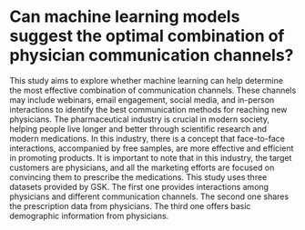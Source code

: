 # Can machine learning models suggest the optimal combination of physician communication channels?
This study aims to explore whether machine learning can help determine the most effective combination of communication channels. These channels may include webinars, email engagement, social media, and in-person interactions to identify the best communication methods for reaching new physicians. 
The pharmaceutical industry is crucial in modern society, helping people live longer and better through scientific research and modern medications. In this industry, there is a concept that face-to-face interactions, accompanied by free samples, are more effective and efficient in promoting products. It is important to note that in this industry, the target customers are physicians, and all the marketing efforts are focused on convincing them to prescribe the medications.
This study uses three datasets provided by GSK. The first one provides interactions among physicians and different communication channels. The second one shares the prescription data from physicians. The third one offers basic demographic information from physicians.
